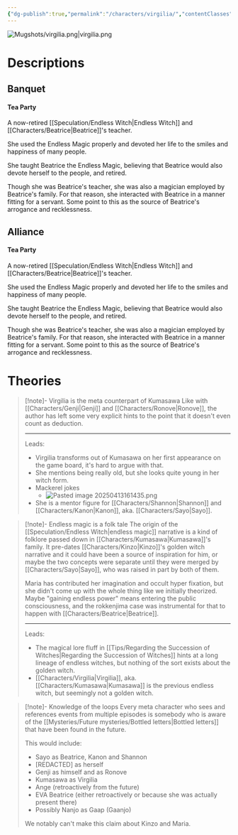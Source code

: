 ```yaml
---
{"dg-publish":true,"permalink":"/characters/virgilia/","contentClasses":"center-headings","tags":["witch"],"created":"2025-02-27T17:44:13.496+01:00","updated":"2025-04-13T16:09:38.186+02:00"}
---
```



![Mugshots/virgilia.png|virgilia.png](/img/user/Mugshots/virgilia.png)
# Descriptions
## Banquet
#### Tea Party

A now-retired [[Speculation/Endless Witch\|Endless Witch]] and [[Characters/Beatrice\|Beatrice]]'s teacher.

She used the Endless Magic properly and devoted her life to the smiles and happiness of many people.

She taught Beatrice the Endless Magic, believing that Beatrice would also devote herself to the people, and retired.

Though she was Beatrice's teacher, she was also a magician employed by Beatrice's family.
For that reason, she interacted with Beatrice in a manner fitting for a servant.
Some point to this as the source of Beatrice's arrogance and recklessness.
## Alliance
#### Tea Party

A now-retired [[Speculation/Endless Witch\|Endless Witch]] and [[Characters/Beatrice\|Beatrice]]'s teacher.

She used the Endless Magic properly and devoted her life to the smiles and happiness of many people.

She taught Beatrice the Endless Magic, believing that Beatrice would also devote herself to the people, and retired.

Though she was Beatrice's teacher, she was also a magician employed by Beatrice's family. For that reason, she interacted with Beatrice in a manner fitting for a servant. Some point to this as the source of Beatrice's arrogance and recklessness.
# Theories


<div class="transclusion internal-embed is-loaded"><div class="markdown-embed">



> [!note]- Virgilia is the meta counterpart of Kumasawa
> Like with [[Characters/Genji\|Genji]] and [[Characters/Ronove\|Ronove]], the author has left some very explicit hints to the point that it doesn't even count as deduction.
> 
> ---
> Leads:
> - Virgilia transforms out of Kumasawa on her first appearance on the game board, it's hard to argue with that.
> - She mentions being really old, but she looks quite young in her witch form.
> - Mackerel jokes
> 	- ![Pasted image 20250413161435.png](/img/user/Attachments/Pasted%20image%2020250413161435.png)
> - She is a mentor figure for [[Characters/Shannon\|Shannon]] and [[Characters/Kanon\|Kanon]], aka. [[Characters/Sayo\|Sayo]].

</div></div>



<div class="transclusion internal-embed is-loaded"><div class="markdown-embed">



> [!note]- Endless magic is a folk tale
> The origin of the [[Speculation/Endless Witch\|endless magic]] narrative is a kind of folklore passed down in [[Characters/Kumasawa\|Kumasawa]]'s family. It pre-dates [[Characters/Kinzo\|Kinzo]]'s golden witch narrative and it could have been a source of inspiration for him, or maybe the two concepts were separate until they were merged by [[Characters/Sayo\|Sayo]], who was raised in part by both of them.
> 
> Maria has contributed her imagination and occult hyper fixation, but she didn't come up with the whole thing like we initially theorized. Maybe "gaining endless power" means entering the public consciousness, and the rokkenjima case was instrumental for that to happen with [[Characters/Beatrice\|Beatrice]].
> 
> ---
> 
> Leads:
> - The magical lore fluff in [[Tips/Regarding the Succession of Witches\|Regarding the Succession of Witches]] hints at a long lineage of endless witches, but nothing of the sort exists about the golden witch.
> - [[Characters/Virgilia\|Virgilia]], aka. [[Characters/Kumasawa\|Kumasawa]] is the previous endless witch, but seemingly not a golden witch.

</div></div>



<div class="transclusion internal-embed is-loaded"><div class="markdown-embed">



> [!note]- Knowledge of the loops
> Every meta character who sees and references events from multiple episodes is somebody who is aware of the [[Mysteries/Future mysteries/Bottled letters\|Bottled letters]] that have been found in the future.
> 
> This would include:
> - Sayo as Beatrice, Kanon and Shannon
> - \[REDACTED\] as herself
> - Genji as himself and as Ronove
> - Kumasawa as Virgilia
> - Ange (retroactively from the future)
> - EVA Beatrice (either retroactively or because she was actually present there)
> - Possibly Nanjo as Gaap (Gaanjo)
> 
> We notably can't make this claim about Kinzo and Maria.

</div></div>
